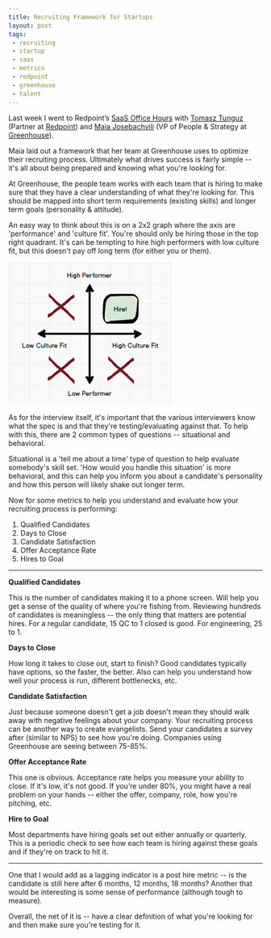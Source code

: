 ```yaml
---
title: Recruiting Framework for Startups
layout: post
tags:
 - recruiting
 - startup
 - saas
 - metrics
 - redpoint
 - greenhouse
 - talent	
---
```


Last week I went to Redpoint’s [SaaS Office Hours](http://saasofficehours.com/) with [Tomasz Tunguz](https://twitter.com/ttunguz) (Partner at [Redpoint](http://www.redpoint.com/)) and [Maia Josebachvili](https://twitter.com/Josebachvili) (VP of People & Strategy at [Greenhouse](http://greenhouse.io/)). 

Maia laid out a framework that her team at Greenhouse uses to optimize their recruiting process. Ultimately what drives success is fairly simple -- it's all about being prepared and knowing what you're looking for. 

At Greenhouse, the people team works with each team that is hiring to make sure that they have a clear understanding of what they're looking for. This should be mapped into short term requirements (existing skills) and longer term goals (personality & attitude). 

An easy way to think about this is on a 2x2 graph where the axis are 'performance' and 'culture fit'. You're should only be hiring those in the top right quadrant. It's can be tempting to hire high performers with low culture fit, but this doesn't pay off long term (for either you or them). 

![recruiting_matrix.png](/images/recruiting_matrix.png)

As for the interview itself, it's important that the various interviewers know what the spec is and that they're testing/evaluating against that. To help with this, there are 2 common types of questions -- situational and behavioral. 

Situational is a 'tell me about a time' type of question to help evaluate somebody's skill set. 'How would you handle this situation' is more behavioral, and this can help you inform you about a candidate's personality and how this person will likely shake out longer term. 

Now for some metrics to help you understand and evaluate how your recruiting process is performing:  

1. Qualified Candidates
2. Days to Close
3. Candidate Satisfaction
4. Offer Acceptance Rate
5. Hires to Goal

<hr>

__Qualified Candidates__

This is the number of candidates making it to a phone screen. Will help you get a sense of the quality of where you're fishing from. Reviewing hundreds of candidates is meaningless -- the only thing that matters are potential hires. For a regular candidate, 15 QC to 1 closed is good. For engineering, 25 to 1.

__Days to Close__

How long it takes to close out, start to finish? Good candidates typically have options, so the faster, the better. Also can help you understand how well your process is run, different bottlenecks, etc.

__Candidate Satisfaction__

Just because someone doesn't get a job doesn't mean they should walk away with negative feelings about your company. Your recruiting process can be another way to create evangelists. Send your candidates a survey after (similar to NPS) to see how you're doing. Companies using Greenhouse are seeing between 75-85%.

__Offer Acceptance Rate__

This one is obvious. Acceptance rate helps you measure your ability to close. If it's low, it's not good. If you’re under 80%, you might have a real problem on your hands -- either the offer, company, role, how you're pitching, etc. 

__Hire to Goal__

Most departments have hiring goals set out either annually or quarterly. This is a periodic check to see how each team is hiring against these goals and if they're on track to hit it.

<hr>

One that I would add as a lagging indicator is a post hire metric -- is the candidate is still here after 6 months, 12 months, 18 months? Another that would be interesting is some sense of performance (although tough to measure).

Overall, the net of it is -- have a clear definition of what you're looking for and then make sure you're testing for it.   
